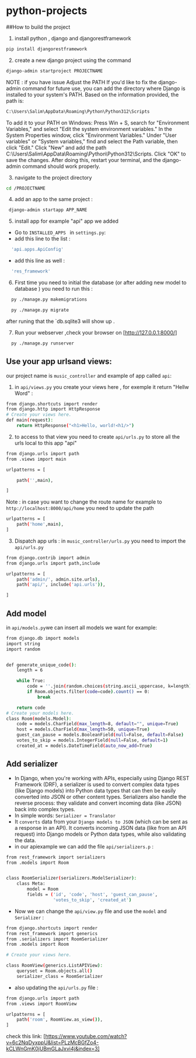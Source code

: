 # python-projects

##How to build the project

1. install python , django and djangorestframework

```sh
pip install djangorestframework
```

2. create a new django project using the command

```sh
django-admin startproject PROJECTNAME
```

NOTE : if you have issue Adjust the PATH If you'd like to fix the django-admin command for future use, you can add the directory where Django is installed to your system's PATH. Based on the information provided, the path is:

```sh
C:\Users\Salim\AppData\Roaming\Python\Python312\Scripts
```

To add it to your PATH on Windows:
Press Win + S, search for "Environment Variables," and select "Edit the system environment variables."
In the System Properties window, click "Environment Variables."
Under "User variables" or "System variables," find and select the Path variable, then click "Edit."
Click "New" and add the path C:\Users\Salim\AppData\Roaming\Python\Python312\Scripts.
Click "OK" to save the changes.
After doing this, restart your terminal, and the django-admin command should work properly.

3. navigate to the project directory

```sh
cd /PROJECTNAME
```

4. add an app to the same project :

```sh
 django-admin startapp APP_NAME
```

5.  install app for example "api" app we added

- Go to `INSTALLED_APPS ` in `settings.py`:
- add this line to the list :

```sh
  'api.apps.ApiConfig'
```

- add this line as well :

```sh
  'res_framework'
```

6.  First time you need to initial the database (or after adding new model to database ) you need to run this :

```sh
  py ./manage.py makemigrations
```

```sh
  py ./manage.py migrate
```

after runing that the `db.sqlite3 will show up .

7.  Run your webserver ,check your browser on [http://127.0.0.1:8000/]

```sh
  py ./manage.py runserver
```

## Use your app urlsand views:

our project name is `music_controller` and example of app called `api`:

1.  in `api/views.py` you create your views here , for exemple it return "Hellw Word" :

```sh
from django.shortcuts import render
from django.http import HttpResponse
# Create your views here.
def main(request):
    return HttpResponse("<h1>Hello, world!<h1/>")
```

2.  to access to that view you need to create `api/urls.py` to store all the urls local to this app "api"

```sh
from django.urls import path
from .views import main

urlpatterns = [

    path('',main),

]
```

Note : in case you want to change the route name for example to `http://localhost:8000/api/home` you need to update the path

```sh
urlpatterns = [
    path('home',main),
]
```

3. Dispatch app urls : in `music_controller/urls.py` you need to import the `api/urls.py`

```sh
from django.contrib import admin
from django.urls import path,include

urlpatterns = [
    path('admin/', admin.site.urls),
    path('api/', include('api.urls')),

]
```

## Add model

in `api/models.py`we can insert all models we want for example:

```sh
from django.db import models
import string
import random


def generate_unique_code():
    length = 6

    while True:
        code = ''.join(random.choices(string.ascii_uppercase, k=length))
        if Room.objects.filter(code=code).count() == 0:
            break

    return code
# Create your models here.
class Room(models.Model):
    code = models.CharField(max_length=8, default="", unique=True)
    host = models.CharField(max_length=50, unique=True)
    guest_can_pause = models.BooleanField(null=False, default=False)
    votes_to_skip = models.IntegerField(null=False, default=1)
    created_at = models.DateTimeField(auto_now_add=True)
```

## Add serializer

- In Django, when you're working with APIs, especially using Django REST Framework (DRF), a serializer is used to convert complex data types (like Django models) into Python data types that can then be easily converted into JSON or other content types. Serializers also handle the reverse process: they validate and convert incoming data (like JSON) back into complex types.
- In simple words: `Serializer = Translator`
- It `converts` data from your `Django models to JSON` (which can be sent as a response in an API).
  It converts incoming JSON data (like from an API request) into Django models or Python data types, while also validating the data.
- in our apiexample we can add the file `api/serializers.p` :

```sh
from rest_framework import serializers
from .models import Room


class RoomSerializer(serializers.ModelSerializer):
    class Meta:
        model = Room
        fields = ('id', 'code', 'host', 'guest_can_pause',
                  'votes_to_skip', 'created_at')
```

- Now we can change the `api/view.py` file and use the `model` and `Serializer` :

```sh
from django.shortcuts import render
from rest_framework import generics
from .serializers import RoomSerializer
from .models import Room

# Create your views here.

class RoomView(generics.ListAPIView):
    queryset = Room.objects.all()
    serializer_class = RoomSerializer
```

- also updating the `api/urls.py` file :

```sh
from django.urls import path
from .views import RoomView

urlpatterns = [
    path('room', RoomView.as_view()),
]
```

check this link: [https://www.youtube.com/watch?v=6c2NqDyxppU&list=PLzMcBGfZo4-kCLWnGmK0jUBmGLaJxvi4j&index=3]
